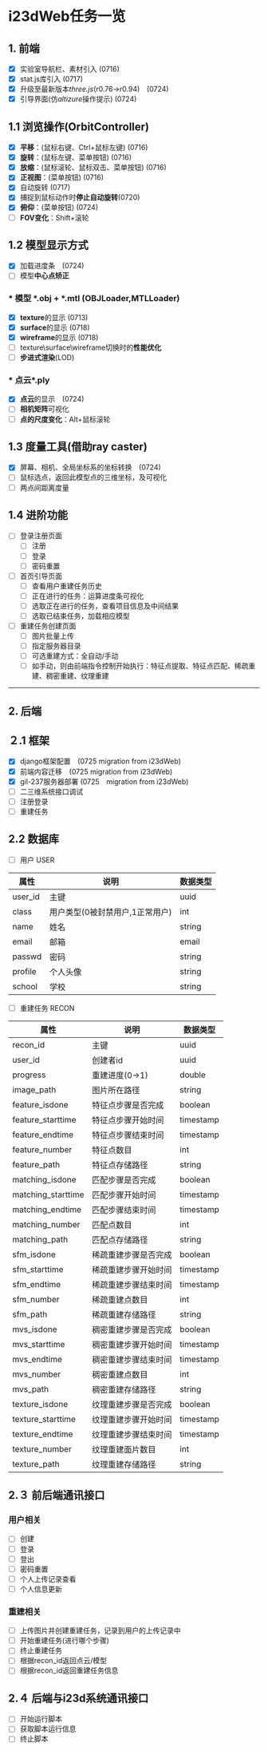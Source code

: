 # i23dWeb任务一览

## **1. 前端**

- [x] 实验室导航栏、素材引入 (0716)
- [x] stat.js库引入 (0717)
- [x] 升级至最新版本*three.js*(r0.76->r0.94)　(0724)
- [x] 引导界面(仿*altizure*操作提示) (0724)

## 1.1 浏览操作(OrbitController)

- [x] **平移**：(鼠标右键、Ctrl+鼠标左键) (0716)
- [x] **旋转**：(鼠标左键、菜单按钮) (0716)
- [x] **放缩**：(鼠标滚轮、鼠标双击、菜单按钮) (0716)
- [x] **正视图**：(菜单按钮) (0716)
- [x] 自动旋转  (0717)
- [x] 捕捉到鼠标动作时**停止自动旋转**(0720)
- [x] **俯仰**：(菜单按钮) (0724)
- [ ] **FOV变化**：Shift+滚轮

## 1.2 模型显示方式

- [x] 加载进度条　(0724)
- [ ] 模型**中心点矫正**

### * 模型 *.obj + *.mtl (OBJLoader,MTLLoader)

- [x] **texture**的显示 (0713)
- [x] **surface**的显示 (0718)
- [x] **wireframe**的显示 (0718)
- [ ] texture\surface\wireframe切换时的**性能优化**
- [ ] **步进式渲染**(LOD)

### * 点云*.ply

- [x] **点云**的显示　(0724)
- [ ] **相机矩阵**可视化
- [ ] **点的尺度变化**：Alt+鼠标滚轮

## 1.3 度量工具(借助ray caster)

- [x] 屏幕、相机、全局坐标系的坐标转换　(0724)
- [ ] 鼠标选点，返回此模型点的三维坐标，及可视化
- [ ] 两点间距离度量

## 1.4 进阶功能

- [ ] 登录注册页面
    - [ ] 注册
    - [ ] 登录
    - [ ] 密码重置
- [ ] 首页引导页面
    - [ ] 查看用户重建任务历史
    - [ ] 正在进行的任务：运算进度条可视化
    - [ ] 选取正在进行的任务，查看项目信息及中间结果
    - [ ] 选取已结束任务，加载相应模型
- [ ] 重建任务创建页面
    - [ ] 图片批量上传
    - [ ] 指定服务器目录
    - [ ] 可选重建方式：全自动/手动
    - [ ] 如手动，则由前端指令控制开始执行：特征点提取、特征点匹配、稀疏重建、稠密重建、纹理重建

---

## **2. 后端**

## ２.1 框架

- [x] django框架配置　(0725 migration from i23dWeb)
- [x] 前端内容迁移　(0725 migration from i23dWeb)
- [x] gil-237服务器部署 (0725　migration from i23dWeb)
- [ ] 二三维系统接口调试
- [ ] 注册登录
- [ ] 重建任务

## 2.2 数据库

- [ ] 用户 USER

|属性|说明|数据类型|
|---|---|---|
|user_id|主键|uuid|
|class|用户类型(0被封禁用户,1正常用户)|int|
|name|姓名|string|
|email|邮箱|email|
|passwd|密码|string|
|profile|个人头像|string|
|school|学校|string|

- [ ] 重建任务 RECON

|属性|说明|数据类型|
|---|---|---|
|recon_id|主键|uuid|
|user_id|创建者id|uuid|
|progress|重建进度(0->1)|double|
|image_path|图片所在路径|string|
|feature_isdone|特征点步骤是否完成|boolean|
|feature_starttime|特征点步骤开始时间|timestamp|
|feature_endtime|特征点步骤结束时间|timestamp|
|feature_number|特征点数目|int|
|feature_path|特征点存储路径|string|
|matching_isdone|匹配步骤是否完成|boolean|
|matching_starttime|匹配步骤开始时间|timestamp|
|matching_endtime|匹配步骤结束时间|timestamp|
|matching_number|匹配点数目|int|
|matching_path|匹配点存储路径|string|
|sfm_isdone|稀疏重建步骤是否完成|boolean|
|sfm_starttime|稀疏重建步骤开始时间|timestamp|
|sfm_endtime|稀疏重建步骤结束时间|timestamp|
|sfm_number|稀疏重建点数目|int|
|sfm_path|稀疏重建存储路径|string|
|mvs_isdone|稠密重建步骤是否完成|boolean|
|mvs_starttime|稠密重建步骤开始时间|timestamp|
|mvs_endtime|稠密重建步骤结束时间|timestamp|
|mvs_number|稠密重建点数目|int|
|mvs_path|稠密重建存储路径|string|
|texture_isdone|纹理重建步骤是否完成|boolean|
|texture_starttime|纹理重建步骤开始时间|timestamp|
|texture_endtime|纹理重建步骤结束时间|timestamp|
|texture_number|纹理重建面片数目|int|
|texture_path|纹理重建存储路径|string|

## 2.３ 前后端通讯接口

### 用户相关

- [ ] 创建
- [ ] 登录
- [ ] 登出
- [ ] 密码重置
- [ ] 个人上传记录查看
- [ ] 个人信息更新

### 重建相关

- [ ] 上传图片并创建重建任务，记录到用户的上传记录中
- [ ] 开始重建任务(进行哪个步骤)
- [ ] 终止重建任务
- [ ] 根据recon_id返回点云/模型
- [ ] 根据recon_id返回重建任务信息

## 2.４ 后端与i23d系统通讯接口

- [ ] 开始运行脚本
- [ ] 获取脚本运行信息
- [ ] 终止脚本